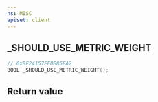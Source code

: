 ```yaml
---
ns: MISC
apiset: client
---
```

## _SHOULD_USE_METRIC_WEIGHT

```c
// 0x8F24157FEDB85EA2
BOOL _SHOULD_USE_METRIC_WEIGHT();
```



## Return value

